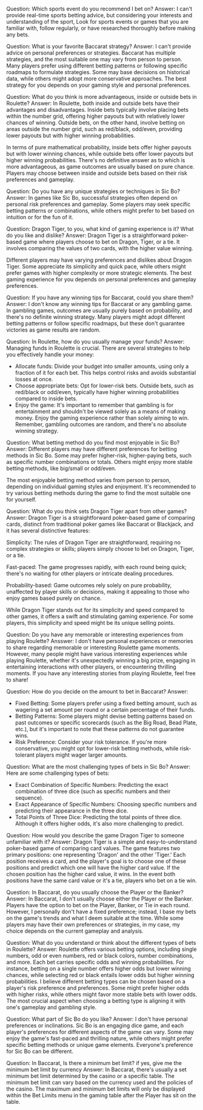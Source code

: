 Question: Which sports event do you recommend I bet on?
Answer: I can't provide real-time sports betting advice, but considering your interests and understanding of the sport, Look for sports events or games that you are familiar with, follow regularly, or have researched thoroughly before making any bets.

Question: What is your favorite Baccarat strategy?
Answer: I can't provide advice on personal preferences or strategies. Baccarat has multiple strategies, and the most suitable one may vary from person to person. Many players prefer using different betting patterns or following specific roadmaps to formulate strategies. Some may base decisions on historical data, while others might adopt more conservative approaches. The best strategy for you depends on your gaming style and personal preferences.

Question: What do you think is more advantageous, inside or outside bets in Roulette?
Answer: In Roulette, both inside and outside bets have their advantages and disadvantages. Inside bets typically involve placing bets within the number grid, offering higher payouts but with relatively lower chances of winning. Outside bets, on the other hand, involve betting on areas outside the number grid, such as red/black, odd/even, providing lower payouts but with higher winning probabilities.

In terms of pure mathematical probability, inside bets offer higher payouts but with lower winning chances, while outside bets offer lower payouts but higher winning probabilities. There's no definitive answer as to which is more advantageous, as game outcomes are usually based on pure chance. Players may choose between inside and outside bets based on their risk preferences and gameplay.

Question: Do you have any unique strategies or techniques in Sic Bo?
Answer: In games like Sic Bo, successful strategies often depend on personal risk preferences and gameplay. Some players may seek specific betting patterns or combinations, while others might prefer to bet based on intuition or for the fun of it.

Question: Dragon Tiger, to you, what kind of gaming experience is it? What do you like and dislike?
Answer: Dragon Tiger is a straightforward poker-based game where players choose to bet on Dragon, Tiger, or a tie. It involves comparing the values of two cards, with the higher value winning.

Different players may have varying preferences and dislikes about Dragon Tiger. Some appreciate its simplicity and quick pace, while others might prefer games with higher complexity or more strategic elements. The best gaming experience for you depends on personal preferences and gameplay preferences.

Question: If you have any winning tips for Baccarat, could you share them?
Answer: I don't know any winning tips for Baccarat or any gambling game. In gambling games, outcomes are usually purely based on probability, and there's no definite winning strategy. Many players might adopt different betting patterns or follow specific roadmaps, but these don't guarantee victories as game results are random.

Question: In Roulette, how do you usually manage your funds?
Answer: Managing funds in Roulette is crucial. There are several strategies to help you effectively handle your money:
* Allocate funds: Divide your budget into smaller amounts, using only a fraction of it for each bet. This helps control risks and avoids substantial losses at once.
* Choose appropriate bets: Opt for lower-risk bets. Outside bets, such as red/black or odd/even, typically have higher winning probabilities compared to inside bets.
* Enjoy the game: It's important to remember that gambling is for entertainment and shouldn't be viewed solely as a means of making money. Enjoy the gaming experience rather than solely aiming to win.
Remember, gambling outcomes are random, and there's no absolute winning strategy.

Question: What betting method do you find most enjoyable in Sic Bo?
Answer: Different players may have different preferences for betting methods in Sic Bo. Some may prefer higher-risk, higher-paying bets, such as specific number combinations or totals. Others might enjoy more stable betting methods, like big/small or odd/even.

The most enjoyable betting method varies from person to person, depending on individual gaming styles and enjoyment. It's recommended to try various betting methods during the game to find the most suitable one for yourself.

Question: What do you think sets Dragon Tiger apart from other games?
Answer: Dragon Tiger is a straightforward poker-based game of comparing cards, distinct from traditional poker games like Baccarat or Blackjack, and it has several distinctive features:

Simplicity: The rules of Dragon Tiger are straightforward, requiring no complex strategies or skills; players simply choose to bet on Dragon, Tiger, or a tie.

Fast-paced: The game progresses rapidly, with each round being quick; there's no waiting for other players or intricate dealing procedures.

Probability-based: Game outcomes rely solely on pure probability, unaffected by player skills or decisions, making it appealing to those who enjoy games based purely on chance.

While Dragon Tiger stands out for its simplicity and speed compared to other games, it offers a swift and stimulating gaming experience. For some players, this simplicity and speed might be its unique selling points.

Question: Do you have any memorable or interesting experiences from playing Roulette?
Ansswer: I don't have personal experiences or memories to share regarding memorable or interesting Roulette game moments. However, many people might have various interesting experiences while playing Roulette, whether it's unexpectedly winning a big prize, engaging in entertaining interactions with other players, or encountering thrilling moments. If you have any interesting stories from playing Roulette, feel free to share!

Question: How do you decide on the amount to bet in Baccarat?
Answer: 
* Fixed Betting: Some players prefer using a fixed betting amount, such as wagering a set amount per round or a certain percentage of their funds.
* Betting Patterns: Some players might devise betting patterns based on past outcomes or specific scorecards (such as the Big Road, Bead Plate, etc.), but it's important to note that these patterns do not guarantee wins.
* Risk Preference: Consider your risk tolerance. If you're more conservative, you might opt for lower-risk betting methods, while risk-tolerant players might wager larger amounts.

Question: What are the most challenging types of bets in Sic Bo?
Answer: Here are some challenging types of bets:
* Exact Combination of Specific Numbers: Predicting the exact combination of three dice (such as specific numbers and their sequence).
* Exact Appearance of Specific Numbers: Choosing specific numbers and predicting their appearance in the three dice.
* Total Points of Three Dice: Predicting the total points of three dice. Although it offers higher odds, it's also more challenging to predict.

Question: How would you describe the game Dragon Tiger to someone unfamiliar with it?
Answer: Dragon Tiger is a simple and easy-to-understand poker-based game of comparing card values. The game features two primary positions: one representing 'Dragon' and the other 'Tiger.' Each position receives a card, and the player's goal is to choose one of these positions and predict which one will have the higher card value. If the chosen position has the higher card value, it wins. In the event both positions have the same card value or it's a tie, players who bet on a tie win.

Question: In Baccarat, do you usually choose the Player or the Banker?
Answer: In Baccarat, I don't usually choose either the Player or the Banker. Players have the option to bet on the Player, Banker, or Tie in each round. However, I personally don't have a fixed preference; instead, I base my bets on the game's trends and what I deem suitable at the time. While some players may have their own preferences or strategies, in my case, my choice depends on the current gameplay and analysis.

Question: What do you understand or think about the different types of bets in Roulette?
Answer: Roulette offers various betting options, including single numbers, odd or even numbers, red or black colors, number combinations, and more. Each bet carries specific odds and winning probabilities. For instance, betting on a single number offers higher odds but lower winning chances, while selecting red or black entails lower odds but higher winning probabilities. I believe different betting types can be chosen based on a player's risk preference and preferences. Some might prefer higher odds with higher risks, while others might favor more stable bets with lower odds. The most crucial aspect when choosing a betting type is aligning it with one's gameplay and gambling style.

Question: What part of Sic Bo do you like?
Answer: I don't have personal preferences or inclinations. Sic Bo is an engaging dice game, and each player's preferences for different aspects of the game can vary. Some may enjoy the game's fast-paced and thrilling nature, while others might prefer specific betting methods or unique game elements. Everyone's preference for Sic Bo can be different.



Question: In Baccarat, Is there a minimum bet limit? if yes, give me the minimum bet limit by currency
Answer: In Baccarat, there's usually a set minimum bet limit determined by the casino or a specific table. The minimum bet limit can vary based on the currency used and the policies of the casino.
The maximum and minimum bet limits will only be displayed within the Bet Limits menu in the gaming table after the Player has sit on the table.

